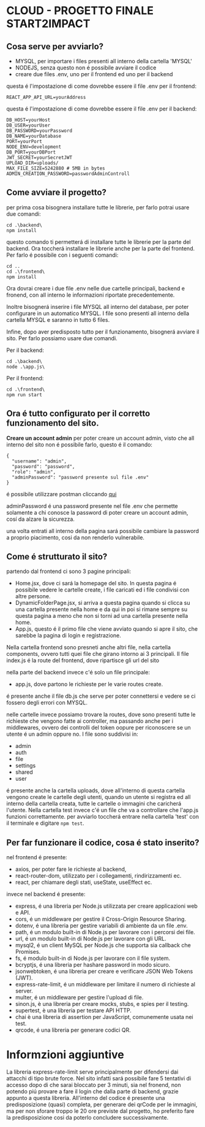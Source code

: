 # CLOUD - PROGETTO FINALE START2IMPACT

## Cosa serve per avviarlo?

- MYSQL, per importare i files presenti all interno della cartella 'MYSQL'
- NODEJS, senza questo non é possibile avviare il codice
- creare due files .env, uno per il frontend ed uno per il backend

questa é l'impostazione di come dovrebbe essere il file .env per il frontend:

```env
REACT_APP_API_URL=yourAddress
```

questa é l'impostazione di come dovrebbe essere il file .env per il backend:

``` env
DB_HOST=yourHost
DB_USER=yourUser
DB_PASSWORD=yourPassword
DB_NAME=yourDatabase
PORT=yourPort
NODE_ENV=development
DB_PORT=yourDBPort
JWT_SECRET=yourSecretJWT
UPLOAD_DIR=uploads/
MAX_FILE_SIZE=5242880 # 5MB in bytes
ADMIN_CREATION_PASSWORD=passwordAdminControll
```

## Come avviare il progetto?

per prima cosa bisognera installare tutte le librerie, per farlo potrai usare due comandi:

```
cd .\backend\
npm install
```
questo comando ti permetterá di installare tutte le librerie per la parte del backend.
Ora toccherá installare le librerie anche per la parte del frontend. Per farlo é possibile con i seguenti comandi:

```
cd ..
cd .\frontend\
npm install
```

Ora dovrai creare i due file .env nelle due cartelle principali, backend e fronend, con all interno le informazioni riportate precedentemente.

 Inoltre bisognerá inserire i file MYSQL all interno del database, per poter configurare in un automatico MYSQL.
 I file sono presenti all interno della cartella MYSQL e saranno in tutto 6 files.
 
 Infine, dopo aver predisposto tutto per il funzionamento, bisognerá avviare il sito.
 Per farlo possiamo usare due comandi.
 
Per il backend:
 ```
cd .\backend\
node .\app.js\
```
Per il frontend:
```
cd .\frontend\
npm run start
```
Ora é tutto configurato per il corretto funzionamento del sito.
---
**Creare un account admin**
per poter creare un account admin, visto che all interno del sito non é possibile farlo, questo é il comando:
```
{
  "username": "admin",
  "password": "password",
  "role": "admin",
  "adminPassword": "password presente sul file .env"
}
```
é possibile utilizzare postman cliccando [qui](https://www.postman.com/)

adminPassword é una password presente nel file .env che permette solamente a chi conosce la password di poter creare un account admin, cosí da alzare la sicurezza.

una volta entrati all interno della pagina sará possibile cambiare la password a proprio piacimento, cosi da non renderlo vulnerabile.


## Come é strutturato il sito?

partendo dal frontend ci sono 3 pagine principali:
- Home.jsx, dove ci sará la homepage del sito. In questa pagina é possibile vedere le cartelle create, i file caricati ed i file condivisi con altre persone.
- DynamicFolderPage.jsx, si arriva a questa pagina quando si clicca su una cartella presente nella home e da qui in poi si rimane sempre su questa pagina a meno che non si torni ad una cartella presente nella home.
- App.js, questo é il primo file che viene avviato quando si apre il sito, che sarebbe la pagina di login e registrazione.

Nella cartella frontend sono presneti anche altri file, nella cartella components, ovvero tutti quei file che girano intorno ai 3 principali.
Il file index.js é la route del frontend, dove ripartisce gli url del sito


nella parte del backend invece c'é solo un file principale:

- app.js, dove partono le richieste per le varie routes create.

é presente anche il file db.js che serve per poter connettersi e vedere se ci fossero degli errori con MYSQL.

nelle cartelle invece possiamo trovare la routes, dove sono presenti tutte le richieste che vengono fatte ai controller, ma passando anche per i middlewares, ovvero dei controlli del token oopure per riconoscere se un utente é un admin oppure no.
I file sono suddivisi in:
- admin
- auth
- file
- settings
- shared
- user

é presente anche la cartella uploads, dove all'interno di questa cartella vengono create le cartelle degli utenti, quando un utente si registra ed all interno della cartella creata, tutte le cartelle o immagini che caricherá l'utente.
Nella cartella test invece c'é un file che va a controllare che l'app.js funzioni correttamente. per avviarlo toccherá entrare nella cartella 'test' con il terminale e digitare `npm test`.

## Per far funzionare il codice, cosa é stato inserito?

nel frontend é presente:
- axios, per poter fare le richieste al backend,
- react-router-dom, utilizzato per i collegamenti, rindirizzamenti ec.
- react, per chiamare degli stati, useState, useEffect ec.

invece nel backend é presente:
- express, é una libreria per Node.js utilizzata per creare applicazioni web e API.
- cors, é un middleware per gestire il Cross-Origin Resource Sharing.
- dotenv, é una libreria per gestire variabili di ambiente da un file .env.
- path, é un modulo built-in di Node.js per lavorare con i percorsi dei file.
- url, é un modulo built-in di Node.js per lavorare con gli URL.
- mysql2, é un client MySQL per Node.js che supporta sia callback che Promises.
- fs, é modulo built-in di Node.js per lavorare con il file system.
- bcryptjs, é una libreria per hashare password in modo sicuro.
- jsonwebtoken, é una libreria per creare e verificare JSON Web Tokens (JWT).
- express-rate-limit, é un middleware per limitare il numero di richieste al server.
- multer, é un middleware per gestire l'upload di file.
- sinon.js, è una libreria per creare mocks, stubs, e spies per il testing.
- supertest, è una libreria per testare API HTTP.
- chai è una libreria di assertion per JavaScript, comunemente usata nei test.
- qrcode, é una libreria per generare codici QR.

# Informzioni aggiuntive
La libreria express-rate-limit serve principalmente per difendersi dai attacchi di tipo brute force. 
Nel sito infatti sará possibile fare 5 tentativi di accesso dopo di che sarai bloccato per 3 minuti, sia nel fronend, non potendo piú provare a fare il login che dalla parte di backend, grazie appunto a questa libreria.
All'interno del codice é presente una predisposizione (quasi) completa, per generare dei qrCode per le immagini, ma per non sforare troppo le 20 ore previste dal progetto, ho preferito fare la predisposizione cosi da poterlo concludere successivamente.
